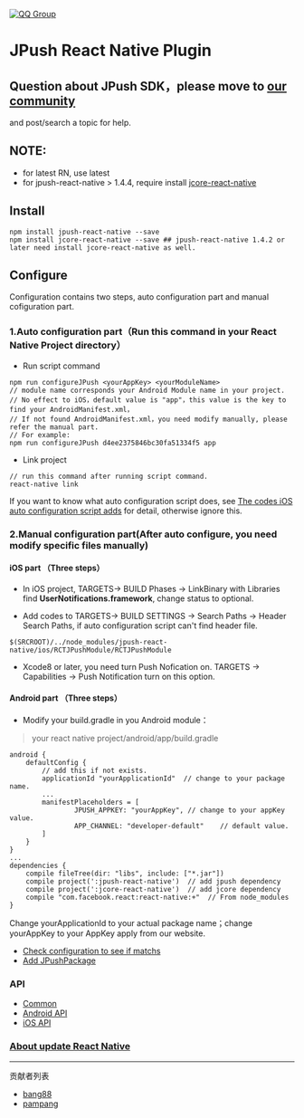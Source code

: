 [![QQ Group](https://img.shields.io/badge/QQ%20Group-553406342-red.svg)]()
# JPush React Native Plugin

## Question about JPush SDK，please move to [our community](https://community.jiguang.cn/)
 and post/search a topic for help.
## NOTE:
- for latest RN, use latest
- for jpush-react-native > 1.4.4, require install [jcore-react-native](https://github.com/jpush/jcore-react-native)

## Install
```
npm install jpush-react-native --save
npm install jcore-react-native --save ## jpush-react-native 1.4.2 or later need install jcore-react-native as well.

```
## Configure
Configuration contains two steps, auto configuration part and manual cofiguration part.
### 1.Auto configuration part（Run this command in your React Native Project directory）

- Run script command
```
npm run configureJPush <yourAppKey> <yourModuleName>
// module name corresponds your Android Module name in your project.
// No effect to iOS，default value is "app"，this value is the key to find your AndroidManifest.xml，
// If not found AndroidManifest.xml，you need modify manually, please refer the manual part.
// For example:
npm run configureJPush d4ee2375846bc30fa51334f5 app
```

- Link project
```
// run this command after running script command.
react-native link
```
If you want to know what auto configuration script does, see [The codes iOS auto configuration script adds](https://github.com/jpush/jpush-react-native/blob/master/example/documents/iOS_Usage.md) for detail, otherwise ignore this.

### 2.Manual configuration part(After auto configure, you need modify specific files manually) 
#### iOS part （Three steps）
- In iOS project, TARGETS-> BUILD Phases -> LinkBinary with Libraries find **UserNotifications.framework**, change status to optional.

- Add codes to TARGETS-> BUILD SETTINGS -> Search Paths -> Header Search Paths, if auto configuration script can't find header file.
```
$(SRCROOT)/../node_modules/jpush-react-native/ios/RCTJPushModule/RCTJPushModule
```
- Xcode8 or later, you need turn Push Nofication on. TARGETS -> Capabilities -> Push Notification turn on this option.

#### Android part （Three steps）
- Modify your build.gradle in you Android module：

> your react native project/android/app/build.gradle

```
android {
    defaultConfig {
        // add this if not exists.
        applicationId "yourApplicationId"  // change to your package name.
        ...
        manifestPlaceholders = [
                JPUSH_APPKEY: "yourAppKey", // change to your appKey value.
                APP_CHANNEL: "developer-default"    // default value.
        ]
    }
}
...
dependencies {
    compile fileTree(dir: "libs", include: ["*.jar"])
    compile project(':jpush-react-native')  // add jpush dependency
    compile project(':jcore-react-native')  // add jcore dependency
    compile "com.facebook.react:react-native:+"  // From node_modules
}
```

Change yourApplicationId to your actual package name；change yourAppKey to your AppKey apply from our website.

- [Check configuration to see if matchs](https://github.com/jpush/jpush-react-native/blob/master/example/documents/CheckEn.md)
- [Add JPushPackage](https://github.com/jpush/jpush-react-native/blob/master/example/documents/Android%20Usage.md)


### API

- [Common](https://github.com/jpush/jpush-react-native/blob/master/example/documents/Common.md)
- [Android API](https://github.com/jpush/jpush-react-native/blob/master/example/documents/Android%20API.md)
- [iOS API](https://github.com/jpush/jpush-react-native/blob/master/example/documents/iOS_API.md)


### [About update React Native](https://github.com/jpush/jpush-react-native/blob/master/example/documents/Update%20React%20Native.md)

---
贡献者列表
- [bang88](https://github.com/bang88)
- [pampang](https://github.com/pampang)
